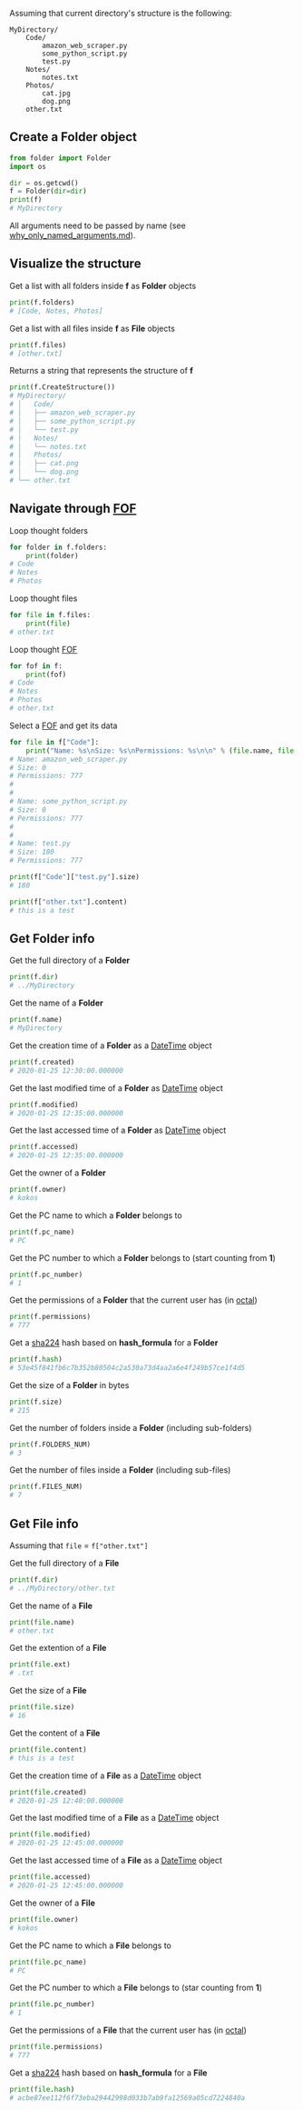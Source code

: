 Assuming that current directory's structure is the following:
```
MyDirectory/
	Code/
		amazon_web_scraper.py
		some_python_script.py
		test.py
	Notes/
		notes.txt
	Photos/
		cat.jpg
		dog.png
	other.txt
```
## Create a Folder object
```python
from folder import Folder
import os

dir = os.getcwd()
f = Folder(dir=dir)
print(f)
# MyDirectory
```
All arguments need to be passed by name (see [why_only_named_arguments.md](../qna/why_only_named_arguments.md)).
## Visualize the structure
Get a list with all folders inside **f** as **Folder** objects
```python
print(f.folders)
# [Code, Notes, Photos]
```
Get a list with all files inside **f** as **File** objects
```python
print(f.files)
# [other.txt]
```
Returns a string that represents the structure of **f**
```python
print(f.CreateStructure())
# MyDirectory/
# │   Code/
# │   ├── amazon_web_scraper.py
# │   ├── some_python_script.py
# │   └── test.py
# │   Notes/
# │   └── notes.txt
# │   Photos/
# │   ├── cat.png
# │   └── dog.png
# └── other.txt
```
## Navigate through [FOF](../qna/what_is_fof.md)
Loop thought folders
```python
for folder in f.folders:
	print(folder)
# Code
# Notes
# Photos
```
Loop thought files
```python
for file in f.files:
	print(file)
# other.txt
```
Loop thought [FOF](../qna/what_is_fof.md)
```python
for fof in f:
	print(fof)
# Code
# Notes
# Photos
# other.txt
```
Select a [FOF](../qna/what_is_fof.md) and get its data
```python
for file in f["Code"]:
	print("Name: %s\nSize: %s\nPermissions: %s\n\n" % (file.name, file.size, file.permissions))
# Name: amazon_web_scraper.py
# Size: 0
# Permissions: 777
#
#
# Name: some_python_script.py
# Size: 0
# Permissions: 777
#
#
# Name: test.py
# Size: 180
# Permissions: 777

print(f["Code"]["test.py"].size)
# 180

print(f["other.txt"].content)
# this is a test
```
## Get Folder info
Get the full directory of a **Folder**
```python
print(f.dir)
# ../MyDirectory
```
Get the name of a **Folder**
```python
print(f.name)
# MyDirectory
```
Get the creation time of a **Folder** as a [DateTime](https://pypi.org/project/DateTime/) object
```python
print(f.created)
# 2020-01-25 12:30:00.000000
```
Get the last modified time of a **Folder** as [DateTime](https://pypi.org/project/DateTime/) object
```python
print(f.modified)
# 2020-01-25 12:35:00.000000
```
Get the last accessed time of a **Folder** as [DateTime](https://pypi.org/project/DateTime/) object
```python
print(f.accessed)
# 2020-01-25 12:35:00.000000
```
Get the owner of a **Folder**
```python
print(f.owner)
# kokos
```
Get the PC name to which a **Folder** belongs to
```python
print(f.pc_name)
# PC
```
Get the PC number to which a **Folder** belongs to (start counting from **1**)
```python
print(f.pc_number)
# 1
```
Get the permissions of a **Folder** that the current user has (in [octal](https://www.google.com/search?q=octal+permissions))
```python
print(f.permissions)
# 777
```
Get a [sha224](https://www.google.com/search?q=sha224+hash+algorithm) hash based on **hash_formula** for a **Folder**
```python
print(f.hash)
# 53e45f841fb6c7b352b80504c2a530a73d4aa2a6e4f249b57ce1f4d5
```
Get the size of a **Folder** in bytes
```python
print(f.size)
# 215
```
Get the number of folders inside a **Folder** (including sub-folders)
```python
print(f.FOLDERS_NUM)
# 3
```
Get the number of files inside a **Folder** (including sub-files)
```python
print(f.FILES_NUM)
# 7
```
## Get File info
Assuming that ```file``` = ```f["other.txt"]```

Get the full directory of a **File**
```python
print(f.dir)
# ../MyDirectory/other.txt
```
Get the name of a **File**
```python
print(file.name)
# other.txt
```
Get the extention of a **File**
```python
print(file.ext)
# .txt
```
Get the size of a **File**
```python
print(file.size)
# 16
```
Get the content of a **File**
```python
print(file.content)
# this is a test
```
Get the creation time of a **File** as a [DateTime](https://pypi.org/project/DateTime/) object
```python
print(file.created)
# 2020-01-25 12:40:00.000000
```
Get the last modified time of a **File** as a [DateTime](https://pypi.org/project/DateTime/) object
```python
print(file.modified)
# 2020-01-25 12:45:00.000000
```
Get the last accessed time of a **File** as a [DateTime](https://pypi.org/project/DateTime/) object
```python
print(file.accessed)
# 2020-01-25 12:45:00.000000
```
Get the owner of a **File**
```python
print(file.owner)
# kokos
```
Get the PC name to which a **File** belongs to
```python
print(file.pc_name)
# PC
```
Get the PC number to which a **File** belongs to (star counting from **1**)
```python
print(file.pc_number)
# 1
```
Get the permissions of a **File** that the current user has (in [octal](https://www.google.com/search?q=octal+permissions))
```python
print(file.permissions)
# 777
```
Get a [sha224](https://www.google.com/search?q=sha224+hash+algorithm) hash based on **hash_formula** for a **File**
```python
print(file.hash)
# acbe87ee112f6f73eba29442998d033b7ab9fa12569a05cd7224840a
```

